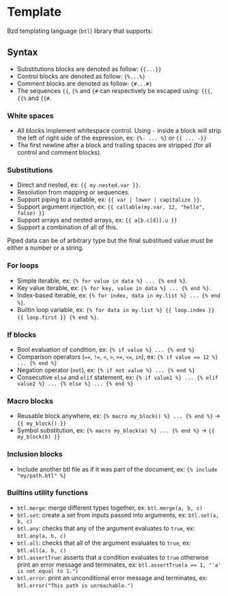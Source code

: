 # Template

Bzd templating language (`btl`) library that supports:

## Syntax

- Substitutions blocks are denoted as follow: `{{...}}`
- Control blocks are denoted as follow: `{%...%}`
- Comment blocks are denoted as follow: `{#...#}`
- The sequences `{{`, `{%` and `{#` can respectively be escaped using: `{{{`, `{{%` and `{{#`.

### White spaces

- All blocks implement whitespace control. Using `-` inside a block will strip the left of right side of the expression,
  ex: `{%- ... %}` or `{{ ... -}}`
- The first newline after a block and trailing spaces are stripped (for all control and comment blocks).

### Substitutions

- Direct and nested, ex: `{{ my.nested.var }}`.
- Resolution from mapping or sequences.
- Support piping to a callable, ex: `{{ var | lower | capitalize }}`.
- Support argument injection, ex: `{{ callable(my.var, 12, "hello", false) }}`
- Support arrays and nested arrays, ex: `{{ a[b.c[d]].u }}`
- Support a combination of all of this.

Piped data can be of arbitrary type but the final substitued value must be either a number or a string.

### For loops

- Simple iterable, ex: `{% for value in data %} ... {% end %}`.
- Key value iterable, ex: `{% for key, value in data %} ... {% end %}`.
- Index-based iterable, ex: `{% for index, data in my.list %} ... {% end %}`.
- Builtin loop variable, ex: `{% for data in my.list %} {{ loop.index }} {{ loop.first }} {% end %}`.

### If blocks

- Bool evaluation of condition, ex: `{% if value %} ... {% end %}`
- Comparison operators (`==`, `!=`, `<`, `>`, `>=`, `<=`, `in`), ex: `{% if value == 12 %} ... {% end %}`
- Negation operator (`not`), ex: `{% if not value %} ... {% end %}`
- Consecutive `else` and `elif` statement, ex: `{% if value1 %} ... {% elif value2 %} ... {% else %} ... {% end %}`

### Macro blocks

- Reusable block anywhere, ex: `{% macro my_block() %} ... {% end %}` -> `{{ my_block() }}`
- Symbol substitution, ex: `{% macro my_block(a) %} ... {% end %}` -> `{{ my_block(b) }}`

### Inclusion blocks

- Include another btl file as if it was part of the document, ex: `{% include "my/path.btl" %}`

### Builtins utility functions

- `btl.merge`: merge different types together, ex: `btl.merge(a, b, c)`
- `btl.set`: create a set from inputs passed into arguments, ex: `btl.set(a, b, c)`
- `btl.any`: checks that any of the argument evaluates to `true`, ex: `btl.any(a, b, c)`
- `btl.all`: checks that all of the argument evaluates to `true`, ex: `btl.all(a, b, c)`
- `btl.assertTrue`: asserts that a condition evaluates to `true` otherwise print an error message and terminates, ex: `btl.assertTrue(a == 1, "'a' is not equal to 1.")`
- `btl.error`: print an unconditional error message and terminates, ex: `btl.error("This path is unreachable.")`
